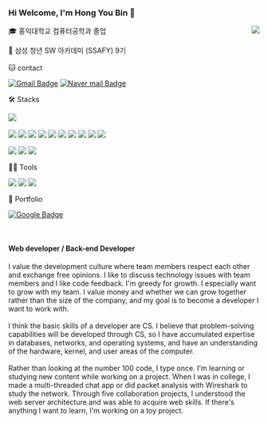 ### Hi Welcome, I'm Hong You Bin 👋
<div align="left">
 <img align="right" src="http://mazassumnida.wtf/api/v2/generate_badge?boj=ghddbqls"/>
🎓 홍익대학교 컴퓨터공학과 졸업  
 
🔎 삼성 청년 SW 아카데미 (SSAFY) 9기  
<br>
🐱 contact

[![Gmail Badge](https://img.shields.io/badge/Gmail-d14836?style=flat-square&logo=Gmail&logoColor=white&link=mailto:ghddbqls33@gmail.com)](ghddbqls33@gmail.com)
[![Naver mail Badge](https://img.shields.io/badge/Naver-03C75A?style=flat-square&logo=Naver&logoColor=white&link=mailto:acrow0330@naver.com)](acrow330@naver.com)

 
🛠️ Stacks

<img src="https://github-readme-stats.vercel.app/api/top-langs/?username=HongYouBin&layout=compact&hide=javascript,css,scss&theme=dracula&langs_count=8"/>
<br>
<br>
<img src="https://img.shields.io/badge/Java-007396?style=flat-square&logo=Java&logoColor=white"/> <img src="https://img.shields.io/badge/Spring-6DB33F?style=flat-square&logo=Spring&logoColor=white"/> <img src="https://img.shields.io/badge/Spring Security-6DB33F?style=flat-square&logo=Spring Security&logoColor=white"/> <img src="https://img.shields.io/badge/Docker-2496ED?style=flat-square&logo=Docker&logoColor=white"/> <img src="https://img.shields.io/badge/jenkins-D24939?style=flat-square&logo=Jenkins&logoColor=white"/>  <img src="https://img.shields.io/badge/Node.js-339933?style=flat-square&logo=Node.js&logoColor=white"/>
<img src="https://img.shields.io/badge/NestJS-E0234E?style=flat-square&logo=NestJS&logoColor=white"/> <img src="https://img.shields.io/badge/JavaScript-F7DF1E?style=flat-square&logo=JavaScript&logoColor=white"/> <img src="https://img.shields.io/badge/C++-00599C?style=flat-square&logo=C++&logoColor=white"/> <img src="https://img.shields.io/badge/Vue.js-4FC08D?style=flat-square&logo=Vue.js&logoColor=white"/> 

<img src="https://img.shields.io/badge/MySQL-4479A1?style=flat-square&logo=MySQL&logoColor=white"/>   <img src="https://img.shields.io/badge/MariaDB-003545?style=flat-square&logo=MariaDB&logoColor=white"/> <img src="https://img.shields.io/badge/MongoDB-47A248?style=flat-square&logo=MongoDB&logoColor=white"/> 

💪🏼 Tools 

<img src="https://img.shields.io/badge/GitHub-181717?style=flat-square&logo=GitHub&logoColor=white"/> <img src="https://img.shields.io/badge/Git-F05032?style=flat-square&logo=Git&logoColor=white"/>  <img src="https://img.shields.io/badge/Jira-0052CC?style=flat-square&logo=Jira&logoColor=white"/>
 


🦄 Portfolio

[![Google Badge](https://img.shields.io/badge/GoogleDrive-4285F4?style=flat-square&logo=GoogleDrive&logoColor=white&link=mailto:acrow0330@naver.com)](https://drive.google.com/file/d/1vrUgw8KtFMjRiNBV5pKF1n00IKOW_oyz/view)


<br>
</div>


#### Web developer / Back-end Developer
I value the development culture where team members respect each other and exchange free opinions. I like to discuss technology issues with team members and I like code feedback. I'm greedy for growth. I especially want to grow with my team. I value money and whether we can grow together rather than the size of the company, and my goal is to become a developer I want to work with.
<br>
<br>
I think the basic skills of a developer are CS. I believe that problem-solving capabilities will be developed through CS, so I have accumulated expertise in databases, networks, and operating systems, and have an understanding of the hardware, kernel, and user areas of the computer.
<br>
<br>
Rather than looking at the number 100 code, I type once. I'm learning or studying new content while working on a project. When I was in college, I made a multi-threaded chat app or did packet analysis with Wireshark to study the network. Through five collaboration projects, I understood the web server architecture and was able to acquire web skills. If there's anything I want to learn, I'm working on a toy project.






